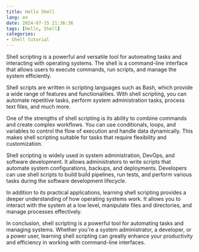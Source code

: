 ```yaml
---
title: Hello Shell
lang: en
date: 2024-07-15 21:36:36
tags: [Hello, Shell]
categories:
- Shell tutorial
---
```


Shell scripting is a powerful and versatile tool for automating tasks and interacting with operating systems. The shell is a command-line interface that allows users to execute commands, run scripts, and manage the system efficiently.

Shell scripts are written in scripting languages such as Bash, which provide a wide range of features and functionalities. With shell scripting, you can automate repetitive tasks, perform system administration tasks, process text files, and much more.

One of the strengths of shell scripting is its ability to combine commands and create complex workflows. You can use conditionals, loops, and variables to control the flow of execution and handle data dynamically. This makes shell scripting suitable for tasks that require flexibility and customization.

Shell scripting is widely used in system administration, DevOps, and software development. It allows administrators to write scripts that automate system configurations, backups, and deployments. Developers can use shell scripts to build build pipelines, run tests, and perform various tasks during the software development lifecycle.

In addition to its practical applications, learning shell scripting provides a deeper understanding of how operating systems work. It allows you to interact with the system at a low level, manipulate files and directories, and manage processes effectively.

In conclusion, shell scripting is a powerful tool for automating tasks and managing systems. Whether you're a system administrator, a developer, or a power user, learning shell scripting can greatly enhance your productivity and efficiency in working with command-line interfaces.
